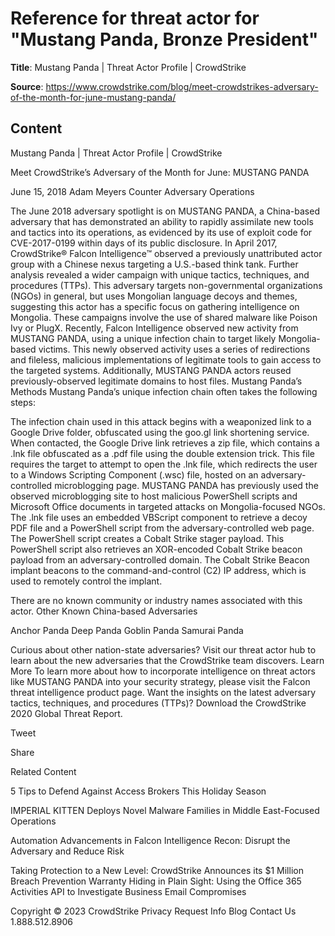 # Reference for threat actor for "Mustang Panda, Bronze President"

**Title**: Mustang Panda | Threat Actor Profile | CrowdStrike

**Source**: https://www.crowdstrike.com/blog/meet-crowdstrikes-adversary-of-the-month-for-june-mustang-panda/

## Content






 







Mustang Panda | Threat Actor Profile | CrowdStrike






































































 



Meet CrowdStrike’s Adversary of the Month for June: MUSTANG PANDA

June 15, 2018 Adam Meyers Counter Adversary Operations 




The June 2018 adversary spotlight is on MUSTANG PANDA, a China-based adversary that has demonstrated an ability to rapidly assimilate new tools and tactics into its operations, as evidenced by its use of exploit code for CVE-2017-0199 within days of its public disclosure.
In April 2017, CrowdStrike® Falcon Intelligence™ observed a previously unattributed actor group with a Chinese nexus targeting a U.S.-based think tank. Further analysis revealed a wider campaign with unique tactics, techniques, and procedures (TTPs). This adversary targets non-governmental organizations (NGOs) in general, but uses Mongolian language decoys and themes, suggesting this actor has a specific focus on gathering intelligence on Mongolia. These campaigns involve the use of shared malware like Poison Ivy or PlugX.
Recently, Falcon Intelligence observed new activity from MUSTANG PANDA, using a unique infection chain to target likely Mongolia-based victims. This newly observed activity uses a series of redirections and fileless, malicious implementations of legitimate tools to gain access to the targeted systems. Additionally, MUSTANG PANDA actors reused previously-observed legitimate domains to host files.
Mustang Panda’s Methods
Mustang Panda’s unique infection chain often takes the following steps:

The infection chain used in this attack begins with a weaponized link to a Google Drive folder, obfuscated using the goo.gl link shortening service.
When contacted, the Google Drive link retrieves a zip file, which contains a .lnk file obfuscated as a .pdf file using the double extension trick.
This file requires the target to attempt to open the .lnk file, which redirects the user to a Windows Scripting Component (.wsc) file, hosted on an adversary-controlled microblogging page. MUSTANG PANDA has previously used the observed microblogging site to host malicious PowerShell scripts and Microsoft Office documents in targeted attacks on Mongolia-focused NGOs.
The .lnk file uses an embedded VBScript component to retrieve a decoy PDF file and a PowerShell script from the adversary-controlled web page.
The PowerShell script creates a Cobalt Strike stager payload. This PowerShell script also retrieves an XOR-encoded Cobalt Strike beacon payload from an adversary-controlled domain.
The Cobalt Strike Beacon implant beacons to the command-and-control (C2) IP address, which is used to remotely control the implant.

There are no known community or industry names associated with this actor.
Other Known China-based Adversaries

Anchor Panda
Deep Panda
Goblin Panda
Samurai Panda 

Curious about other nation-state adversaries? Visit our threat actor hub to learn about the new adversaries that the CrowdStrike team discovers.
Learn More
To learn more about how to incorporate intelligence on threat actors like MUSTANG PANDA into your security strategy, please visit the Falcon threat intelligence product page.
Want the insights on the latest adversary tactics, techniques, and procedures (TTPs)? Download the CrowdStrike 2020 Global Threat Report.






Tweet





Share





Related Content






5 Tips to Defend Against Access Brokers This Holiday Season








IMPERIAL KITTEN Deploys Novel Malware Families in Middle East-Focused Operations








Automation Advancements in Falcon Intelligence Recon: Disrupt the Adversary and Reduce Risk











 Taking Protection to a New Level: CrowdStrike Announces its $1 Million Breach Prevention Warranty
Hiding in Plain Sight: Using the Office 365 Activities API to Investigate Business Email Compromises 









 
















Copyright © 2023 CrowdStrike
Privacy
Request Info
Blog
Contact Us
1.888.512.8906














